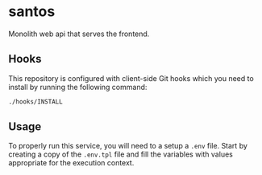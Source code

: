 # santos

Monolith web api that serves the frontend.

## Hooks

This repository is configured with client-side Git hooks which you need to install by running the following command:

```bash
./hooks/INSTALL
```

## Usage

To properly run this service, you will need to a setup a `.env` file. Start by creating a copy of the `.env.tpl` file and fill the variables with values appropriate for the execution context.
